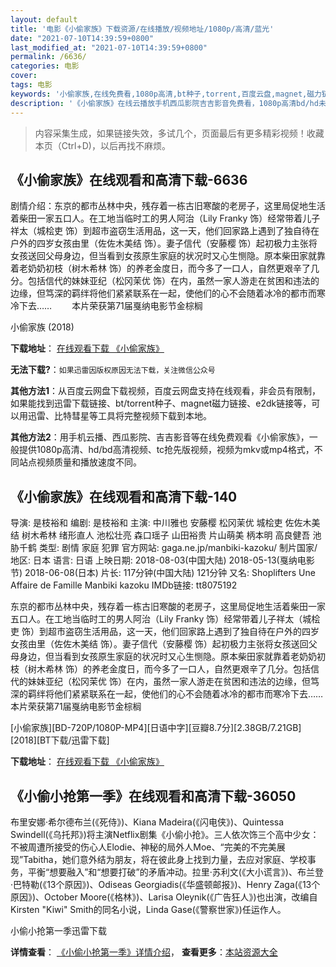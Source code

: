 ```yaml
---
layout: default
title: '电影《小偷家族》下载资源/在线播放/视频地址/1080p/高清/蓝光'
date: "2021-07-10T14:39:59+0800"
last_modified_at: "2021-07-10T14:39:59+0800"
permalink: /6636/
categories: 电影
cover:
tags: 电影
keywords: '小偷家族,在线免费看,1080p高清,bt种子,torrent,百度云盘,magnet,磁力链,迅雷下载资源'
description: '《小偷家族》在线云播放手机西瓜影院吉吉影音免费看，1080p高清bd/hd未删减完整版和tc抢先枪版，mkv/mp4格式，附带bt/torrent种子、magnet/磁力链、百度云盘、网盘资源迅雷下载链接'
---
```


>内容采集生成，如果链接失效，多试几个，页面最后有更多精彩视频！收藏本页（Ctrl+D)，以后再找不麻烦。


## 《小偷家族》在线观看和高清下载-6636

剧情介绍：东京的都市丛林中央，残存着一栋古旧寒酸的老房子，这里局促地生活着柴田一家五口人。在工地当临时工的男人阿治（Lily Franky 饰）经常带着儿子祥太（城桧吏 饰）到超市盗窃生活用品，这一天，他们回家路上遇到了独自待在户外的四岁女孩由里（佐佐木美结 饰）。妻子信代（安藤樱 饰）起初极力主张将女孩送回父母身边，但当看到女孩原生家庭的状况时又心生恻隐。原本柴田家就靠着老奶奶初枝（树木希林 饰）的养老金度日，而今多了一口人，自然更艰辛了几分。包括信代的妹妹亚纪（松冈茉优 饰）在内，虽然一家人游走在贫困和违法的边缘，但笃深的羁绊将他们紧紧联系在一起，使他们的心不会随着冰冷的都市而寒冷下去…… 　　本片荣获第71届戛纳电影节金棕榈


小偷家族 (2018)

**下载地址**： [在线观看下载 《小偷家族》](https://www.btbtdy.me/btdy/dy13344.html) 


**无法下载?**：`如果迅雷因版权原因无法下载，关注微信公众号 `

**其他方法1**：从百度云网盘下载视频，百度云网盘支持在线观看，非会员有限制，如果能找到迅雷下载链接、bt/torrent种子、magnet磁力链接、e2dk链接等，可以用迅雷、比特彗星等工具将完整视频下载到本地。

**其他方法2**：用手机云播、西瓜影院、吉吉影音等在线免费观看《小偷家族》，一般提供1080p高清、hd/bd高清视频、tc抢先版视频，视频为mkv或mp4格式，不同站点视频质量和播放速度不同。


## 《小偷家族》在线观看和高清下载-140

导演: 是枝裕和 编剧: 是枝裕和 主演: 中川雅也 安藤樱 松冈茉优 城桧吏 佐佐木美结 树木希林 绪形直人 池松壮亮 森口瑶子 山田裕贵 片山萌美 柄本明 高良健吾 池胁千鹤 类型: 剧情 家庭 犯罪 官方网站: gaga.ne.jp/manbiki-kazoku/ 制片国家/地区: 日本 语言: 日语 上映日期: 2018-08-03(中国大陆) 2018-05-13(戛纳电影节) 2018-06-08(日本) 片长: 117分钟(中国大陆) 121分钟 又名: Shoplifters Une Affaire de Famille Manbiki kazoku IMDb链接: tt8075192

东京的都市丛林中央，残存着一栋古旧寒酸的老房子，这里局促地生活着柴田一家五口人。在工地当临时工的男人阿治（Lily Franky 饰）经常带着儿子祥太（城桧吏 饰）到超市盗窃生活用品，这一天，他们回家路上遇到了独自待在户外的四岁女孩由里（佐佐木美结 饰）。妻子信代（安藤樱 饰）起初极力主张将女孩送回父母身边，但当看到女孩原生家庭的状况时又心生恻隐。原本柴田家就靠着老奶奶初枝（树木希林 饰）的养老金度日，而今多了一口人，自然更艰辛了几分。包括信代的妹妹亚纪（松冈茉优 饰）在内，虽然一家人游走在贫困和违法的边缘，但笃深的羁绊将他们紧紧联系在一起，使他们的心不会随着冰冷的都市而寒冷下去…… 本片荣获第71届戛纳电影节金棕榈


[小偷家族][BD-720P/1080P-MP4][日语中字][豆瓣8.7分][2.38GB/7.21GB][2018][BT下载/迅雷下载]

**下载地址**： [在线观看下载 《小偷家族》](https://www.btdx8.com/torrent/xtjz_2018.html) 


## 《小偷小抢第一季》在线观看和高清下载-36050

布里安娜·希尔德布兰(《死侍》)、Kiana Madeira(《闪电侠》)、Quintessa Swindell(《乌托邦》)将主演Netflix剧集《小偷小抢》。三人依次饰三个高中少女：不被周遭所接受的伤心人Elodie、神秘的局外人Moe、“完美的不完美展现”Tabitha，她们意外结为朋友，将在彼此身上找到力量，去应对家庭、学校事务，平衡“想要融入”和“想要打破”的矛盾冲动。拉里·苏利文(《大小谎言》)、布兰登·巴特勒(《13个原因》)、Odiseas Georgiadis(《华盛顿邮报》)、Henry Zaga(《13个原因》)、October Moore(《格林》)、Larisa Oleynik(《广告狂人》)也出演，改编自Kirsten "Kiwi" Smith的同名小说，Linda Gase(《警察世家》)任运作人。


小偷小抢第一季迅雷下载

**详情查看**： [《小偷小抢第一季》详情介绍](/movie/36050/)， **查看更多**：[本站资源大全](/movie/t/all/)

